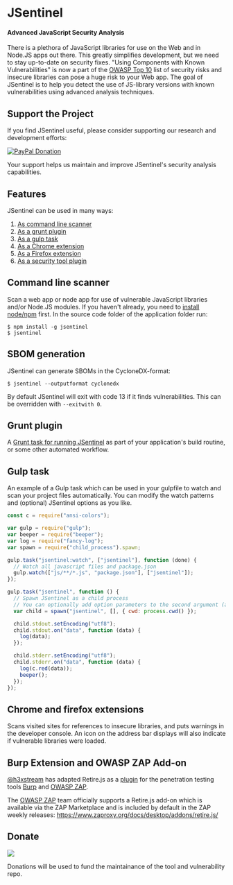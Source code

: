 # JSentinel

#### Advanced JavaScript Security Analysis

There is a plethora of JavaScript libraries for use on the Web and in Node.JS apps out there. This greatly simplifies development, but we need to stay up-to-date on security fixes. "Using Components with Known Vulnerabilities" is now a part of the [OWASP Top 10](https://www.owasp.org/index.php/Top_10_2013-A9-Using_Components_with_Known_Vulnerabilities) list of security risks and insecure libraries can pose a huge risk to your Web app. The goal of JSentinel is to help you detect the use of JS-library versions with known vulnerabilities using advanced analysis techniques.

## Support the Project

If you find JSentinel useful, please consider supporting our research and development efforts:

[![PayPal Donation](https://img.shields.io/badge/Donate-PayPal-blue.svg)](https://paypal.me/research.unit734@proton.me)

Your support helps us maintain and improve JSentinel's security analysis capabilities.

## Features

JSentinel can be used in many ways:

1. [As command line scanner](https://github.com/734ai/jsentinel/tree/master/node)
2. [As a grunt plugin](https://github.com/734ai/grunt-jsentinel)
3. [As a gulp task](#user-content-gulp-task)
4. [As a Chrome extension](https://github.com/734ai/jsentinel/tree/master/chrome)
5. [As a Firefox extension](https://github.com/734ai/jsentinel/tree/master/firefox)
6. [As a security tool plugin](#integrations)

## Command line scanner

Scan a web app or node app for use of vulnerable JavaScript libraries and/or Node.JS modules. If you haven't already, you need to [install node/npm](https://docs.npmjs.com/downloading-and-installing-node-js-and-npm) first. In the source code folder of the application folder run:

```
$ npm install -g jsentinel
$ jsentinel
```

## SBOM generation

JSentinel can generate SBOMs in the CycloneDX-format:

```
$ jsentinel --outputformat cyclonedx
```

By default JSentinel will exit with code 13 if it finds vulnerabilities. This can be overridden with `--exitwith 0`.

## Grunt plugin

A [Grunt task for running JSentinel](https://github.com/734ai/grunt-jsentinel) as part of your application's build routine, or some other automated workflow.

## Gulp task

An example of a Gulp task which can be used in your gulpfile to watch and scan your project files automatically. You can modify the watch patterns and (optional) JSentinel options as you like.

```javascript
const c = require("ansi-colors");

var gulp = require("gulp");
var beeper = require("beeper");
var log = require("fancy-log");
var spawn = require("child_process").spawn;

gulp.task("jsentinel:watch", ["jsentinel"], function (done) {
  // Watch all javascript files and package.json
  gulp.watch(["js/**/*.js", "package.json"], ["jsentinel"]);
});

gulp.task("jsentinel", function () {
  // Spawn JSentinel as a child process
  // You can optionally add option parameters to the second argument (array)
  var child = spawn("jsentinel", [], { cwd: process.cwd() });

  child.stdout.setEncoding("utf8");
  child.stdout.on("data", function (data) {
    log(data);
  });

  child.stderr.setEncoding("utf8");
  child.stderr.on("data", function (data) {
    log(c.red(data));
    beeper();
  });
});
```

## Chrome and firefox extensions

Scans visited sites for references to insecure libraries, and puts warnings in the developer console. An icon on the address bar displays will also indicate if vulnerable libraries were loaded.

## Burp Extension and OWASP ZAP Add-on

[@h3xstream](https://github.com/h3xstream) has adapted Retire.js as a [plugin](https://github.com/h3xstream/burp-retire-js) for the penetration testing tools [Burp](https://portswigger.net/burp/) and [OWASP ZAP](https://www.zaproxy.org).

The [OWASP ZAP](https://www.zaproxy.org) team officially supports a Retire.js add-on which is available via the ZAP Marketplace and is included by default in the ZAP weekly releases: https://www.zaproxy.org/docs/desktop/addons/retire.js/

## Donate

<a href="https://www.paypal.me/eoftedal"><img src="https://www.paypalobjects.com/en_US/i/btn/btn_donate_SM.gif"></a>

Donations will be used to fund the maintainance of the tool and vulnerability repo.
